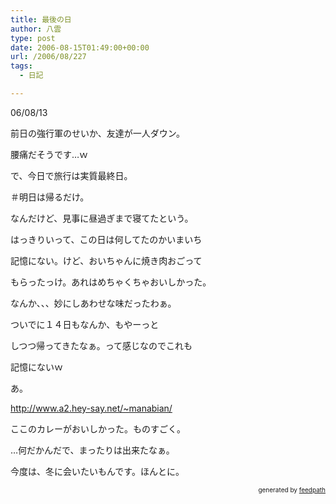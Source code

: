 ```yaml
---
title: 最後の日
author: 八雲
type: post
date: 2006-08-15T01:49:00+00:00
url: /2006/08/227
tags:
  - 日記

---
```

06/08/13
  
前日の強行軍のせいか、友達が一人ダウン。
  
腰痛だそうです…ｗ

で、今日で旅行は実質最終日。
  
＃明日は帰るだけ。
  
なんだけど、見事に昼過ぎまで寝てたという。
  
はっきりいって、この日は何してたのかいまいち
  
記憶にない。けど、おいちゃんに焼き肉おごって
  
もらったっけ。あれはめちゃくちゃおいしかった。
  
なんか、、、妙にしあわせな味だったわぁ。

ついでに１４日もなんか、もやーっと
  
しつつ帰ってきたなぁ。って感じなのでこれも
  
記憶にないｗ
  
あ。
  
http://www.a2.hey-say.net/~manabian/
  
ここのカレーがおいしかった。ものすごく。

…何だかんだで、まったりは出来たなぁ。
  
今度は、冬に会いたいもんです。ほんとに。<!--
feedpath info start
-->

<div style="text-align: right; font-size: 10px;">
  &nbsp;&nbsp;<span>generated by <a href="http://feedpath.jp">feedpath</a></span>
</div>

<!--
feedpath info end
-->
